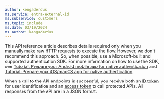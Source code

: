 ```yaml
---
author: kengaderdus
ms.service: entra-external-id
ms.subservice: customers
ms.topic: include
ms.date: 03/19/2024
ms.author: kengaderdus
---
```


This API reference article describes details required only when you manually make raw HTTP requests to execute the flow. However, we don't recommend this approach. So, when possible, use a Microsoft-built and supported authentication SDK. For more information on how to use the SDK, see [Tutorial: Prepare your Android mobile app for native authentication](../../../external-id/customers/tutorial-native-authentication-prepare-android-app.md) and [Tutorial: Prepare your iOS/macOS app for native authentication](../../../external-id/customers/tutorial-native-authentication-prepare-ios-macos-app.md). 

When a call to the API endpoints is successful, you receive both an [ID token](../../id-tokens.md) for user identification and an [access token](../../access-tokens.md) to call protected APIs. All responses from the API are in a JSON format.
